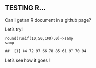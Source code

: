 TESTING R…
----------

Can I get an R document in a github page?

Let’s try!

    round(runif(10,50,100),0)->samp
    samp

    ##  [1] 84 72 97 66 78 85 61 97 70 94

Let’s see how it goes!!
